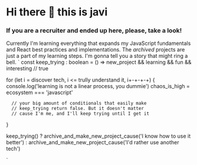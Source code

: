 # Hi there 👋 this is javi
### If you are a recruiter and ended up here, please, take a look!

Currently I'm learning everything that expands my JavaScript fundamentals and React best practices and implementations.
The _archived_ projects are just a part of my learning steps. I'm gonna tell you a story that might ring a bell. 
`
const keep_trying : boolean = () => new_project && learning && fun && interesting    // true
 
for (let i = discover tech, i <= trully understand it, i+-+-+-+) {
      console.log('learning is not a linear process, you dummie')
      chaos_is_high = ecosystem === 'javascript' 
      
      // your big amount of conditionals that easily make
      // keep_trying return false. But it doesn't matter
      // cause I'm me, and I'll keep trying until I get it

}

keep_trying() 
  ? archive_and_make_new_project_cause('I know how to use it better') 
  : archive_and_make_new_project_cause('I'd rather use another tech')

`
